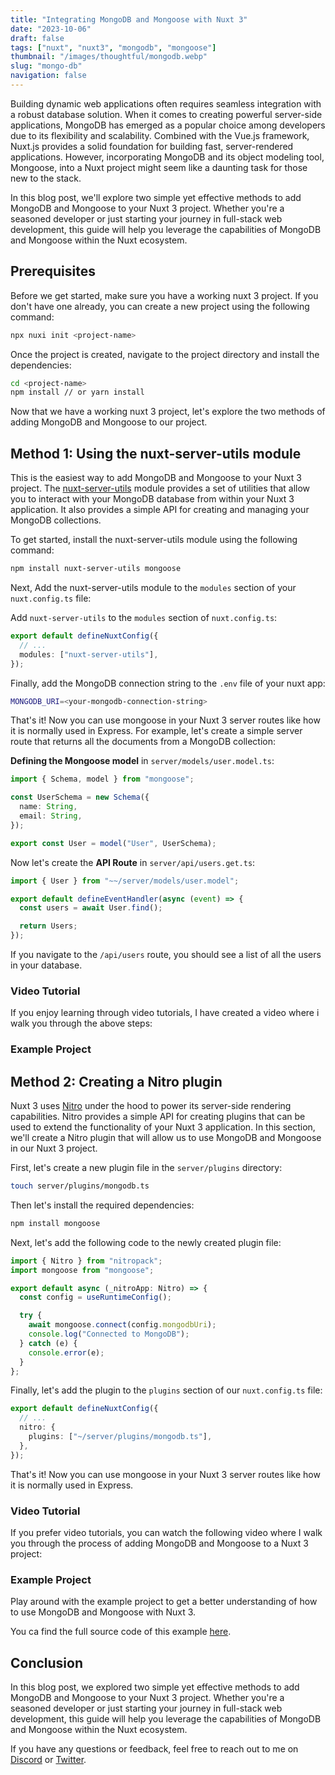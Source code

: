 ```yaml
---
title: "Integrating MongoDB and Mongoose with Nuxt 3"
date: "2023-10-06"
draft: false
tags: ["nuxt", "nuxt3", "mongodb", "mongoose"]
thumbnail: "/images/thoughtful/mongodb.webp"
slug: "mongo-db"
navigation: false
---
```



Building dynamic web applications often requires seamless integration with a robust database solution. When it comes to creating powerful server-side applications, MongoDB has emerged as a popular choice among developers due to its flexibility and scalability. Combined with the Vue.js framework, Nuxt.js provides a solid foundation for building fast, server-rendered applications. However, incorporating MongoDB and its object modeling tool, Mongoose, into a Nuxt project might seem like a daunting task for those new to the stack.
<!--more-->
In this blog post, we'll explore two simple yet effective methods to add MongoDB and Mongoose to your Nuxt 3 project. Whether you're a seasoned developer or just starting your journey in full-stack web development, this guide will help you leverage the capabilities of MongoDB and Mongoose within the Nuxt ecosystem.

## Prerequisites

Before we get started, make sure you have a working nuxt 3 project. If you don't have one already, you can create a new project using the following command:

```bash
npx nuxi init <project-name>
```

Once the project is created, navigate to the project directory and install the dependencies:

```bash
cd <project-name>
npm install // or yarn install
```

Now that we have a working nuxt 3 project, let's explore the two methods of adding MongoDB and Mongoose to our project.

## Method 1: Using the nuxt-server-utils module

This is the easiest way to add MongoDB and Mongoose to your Nuxt 3 project. The [nuxt-server-utils](https://nuxt-server-utils.jahid.dev) module provides a set of utilities that allow you to interact with your MongoDB database from within your Nuxt 3 application. It also provides a simple API for creating and managing your MongoDB collections.

To get started, install the nuxt-server-utils module using the following command:

```bash [npm]
npm install nuxt-server-utils mongoose
```

Next, Add the nuxt-server-utils module to the `modules` section of your `nuxt.config.ts` file:

Add `nuxt-server-utils` to the `modules` section of `nuxt.config.ts`:

```ts [nuxt.config.ts]
export default defineNuxtConfig({
  // ...
  modules: ["nuxt-server-utils"],
});
```

Finally, add the MongoDB connection string to the `.env` file of your nuxt app:

```bash [.env]
MONGODB_URI=<your-mongodb-connection-string>
```

That's it! Now you can use mongoose in your Nuxt 3 server routes like how it is normally used in Express.
For example, let's create a simple server route that returns all the documents from a MongoDB collection:

**Defining the Mongoose model** in `server/models/user.model.ts`:

```ts [server/models/User.ts]
import { Schema, model } from "mongoose";

const UserSchema = new Schema({
  name: String,
  email: String,
});

export const User = model("User", UserSchema);
```

Now let's create the **API Route** in `server/api/users.get.ts`:

```ts [server/api/users.get.ts]
import { User } from "~~/server/models/user.model";

export default defineEventHandler(async (event) => {
  const users = await User.find();

  return Users;
});
```

If you navigate to the `/api/users` route, you should see a list of all the users in your database.

### Video Tutorial

If you enjoy learning through video tutorials, I have created a video where i walk you through the above steps:

### Example Project

## Method 2: Creating a Nitro plugin

Nuxt 3 uses [Nitro](https://nitro.unjs.io/) under the hood to power its server-side rendering capabilities. Nitro provides a simple API for creating plugins that can be used to extend the functionality of your Nuxt 3 application.
In this section, we'll create a Nitro plugin that will allow us to use MongoDB and Mongoose in our Nuxt 3 project.

First, let's create a new plugin file in the `server/plugins` directory:

```bash
touch server/plugins/mongodb.ts
```

Then let's install the required dependencies:

```bash
npm install mongoose
```

Next, let's add the following code to the newly created plugin file:

```ts [server/plugins/mongodb.ts]
import { Nitro } from "nitropack";
import mongoose from "mongoose";

export default async (_nitroApp: Nitro) => {
  const config = useRuntimeConfig();

  try {
    await mongoose.connect(config.mongodbUri);
    console.log("Connected to MongoDB");
  } catch (e) {
    console.error(e);
  }
};
```

Finally, let's add the plugin to the `plugins` section of our `nuxt.config.ts` file:

```ts [nuxt.config.ts]
export default defineNuxtConfig({
  // ...
  nitro: {
    plugins: ["~/server/plugins/mongodb.ts"],
  },
});
```

That's it! Now you can use mongoose in your Nuxt 3 server routes like how it is normally used in Express.

### Video Tutorial

If you prefer video tutorials, you can watch the following video where I walk you through the process of adding MongoDB and Mongoose to a Nuxt 3 project:

### Example Project

Play around with the example project to get a better understanding of how to use MongoDB and Mongoose with Nuxt 3.

You ca find the full source code of this example [here](https://github.com/jahidanowar/nuxt3-mongoose).

## Conclusion

In this blog post, we explored two simple yet effective methods to add MongoDB and Mongoose to your Nuxt 3 project. Whether you're a seasoned developer or just starting your journey in full-stack web development, this guide will help you leverage the capabilities of MongoDB and Mongoose within the Nuxt ecosystem.

If you have any questions or feedback, feel free to reach out to me on [Discord](https://jahid.dev/d) or [Twitter](https://twitter.com/jahidDev).